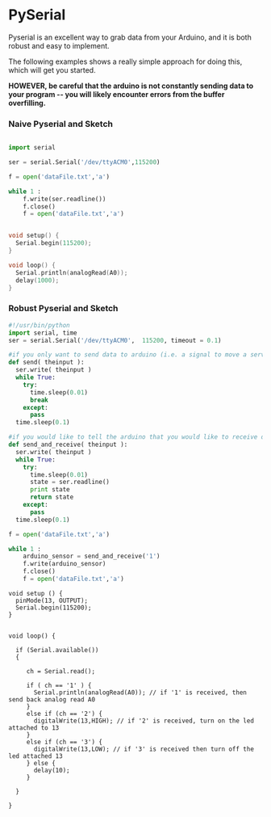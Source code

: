 PySerial
========

Pyserial is an excellent way to grab data from your Arduino, and it is both robust and easy to implement.




The following examples shows a really simple approach for doing this, which will get you started.

**HOWEVER, be careful that the arduino is not constantly sending data to your program -- you will likely encounter errors from the buffer overfilling.**


### Naive Pyserial and Sketch


```python 

import serial

ser = serial.Serial('/dev/ttyACM0',115200)

f = open('dataFile.txt','a')

while 1 :
    f.write(ser.readline())
    f.close()
    f = open('dataFile.txt','a')
```

```c

void setup() {
  Serial.begin(115200);
}

void loop() {
  Serial.println(analogRead(A0));
  delay(1000);
}
```


### Robust Pyserial and Sketch
```python 
#!/usr/bin/python
import serial, time
ser = serial.Serial('/dev/ttyACM0',  115200, timeout = 0.1)

#if you only want to send data to arduino (i.e. a signal to move a servo)
def send( theinput ):
  ser.write( theinput )
  while True:
    try:
      time.sleep(0.01)
      break
    except:
      pass
  time.sleep(0.1)

#if you would like to tell the arduino that you would like to receive data from the arduino
def send_and_receive( theinput ):
  ser.write( theinput )
  while True:
    try:
      time.sleep(0.01)
      state = ser.readline()
      print state
      return state
    except:
      pass
  time.sleep(0.1)

f = open('dataFile.txt','a')

while 1 :
    arduino_sensor = send_and_receive('1')
    f.write(arduino_sensor)
    f.close()
    f = open('dataFile.txt','a')

```

```arduino
void setup () {
  pinMode(13, OUTPUT);
  Serial.begin(115200);
} 
 
 
void loop() {

  if (Serial.available()) 
  {
  
     ch = Serial.read();
      
     if ( ch == '1' ) { 
       Serial.println(analogRead(A0)); // if '1' is received, then send back analog read A0
     } 
     else if (ch == '2') {    
       digitalWrite(13,HIGH); // if '2' is received, turn on the led attached to 13
     } 
     else if (ch == '3') {
       digitalWrite(13,LOW); // if '3' is received then turn off the led attached 13
     } else {
       delay(10);
     }
     
  }
  
}
```
